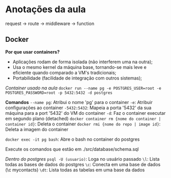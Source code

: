 # Anotações da aula

request -> route -> middleware -> function

## Docker

**Por que usar containers?**

- Aplicações rodam de forma isolada (não interferem uma na outra);
- Usa o mesmo kernel da máquina base, tornando-se mais leve e eficiente quando comparado a VM's tradicionais;
- Portabilidade (facilidade de integração com outros sistemas);

_Container usado na aula_
`docker run --name pg -e POSTGRES_USER=root -e POSTGRES_PASSWORD=root -p 5432:5432 -d postgres`

**Comandos**
`--name pg`: Atribui o nome 'pg' para o container
`-e`: Atribuir configurações ao container
`-5432:5432`: Mapeia a porta '5432' da sua máquina para a port '5432' do VM do container
`-d`: Faz o container executar em segundo plano (detached)
`docker container rm {nome do container | container id}`: Deleta o container
`docker rmi {nome do repo | image id}`: Deleta a imagem do container

`docker exec -it pg bash`: Abre o bash no container do postgres

Execute os comandos que estão em ./src/database/schema.sql

_Dentro do postgres_
`psql -U (usuario)`: Loga no usuário passado
`\l`: Lista todas as bases de dados do postgres
`\c`: Conecta em uma base de dados (\c mycontacts)
`\dt`: Lista todas as tabelas em uma base da dados
